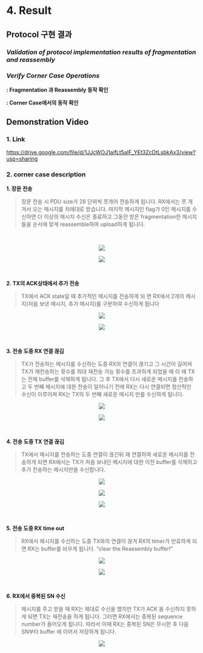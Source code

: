# 4. Result
## Protocol 구현 결과 
### ***Validation of protocol implementation results of fragmentation and reassembly***

### ***Verify Corner Case Operations***

**: Fragmentation 과 Reassembly 동작 확인**

**: Corner Case에서의 동작 확인**


## Demonstration Video

### **1. Link**

https://drive.google.com/file/d/1JJcWOJ1aifLt5aIF_YEt3ZcDtLsbkAx3/view?usp=sharing

### **2. corner case description**

**1. 장문 전송**
> 장문 전송 시 PDU size가 28 단위씩 쪼개어 전송하게 됩니다. RX에서는 쪼 개겨서 오는 메시지를 차례대로 받습니다. 마지막 메시지인 flag가 0인 메시지를 수신하면 더 이상의 메시지 수신은 종료하고 그동안 받은 fragmentation한 메시지들을 순서에 맞게 reassemble하여 upload하게 됩니다.
</br>
<p align="center"><img src="https://github.com/dbwpdls22/Networkprotocol/blob/main/figs/Case1-1.jpg?raw=true"></p>
<p align="center"><img src="https://github.com/dbwpdls22/Networkprotocol/blob/main/figs/Case1-2.jpg?raw=true"></p>
</br>

**2. TX의 ACK상태에서 추가 전송**
> TX에서 ACK state일 때 추가적인 메시지를 전송하게 되 면 RX에서 2개의 메시지(처음 보낸 메시지, 추가 메시지)를 구분하여 수신하게 됩니다
<p align="center"><img src="https://github.com/dbwpdls22/Networkprotocol/blob/main/figs/Case2-1.jpg?raw=true"></p>
<p align="center"><img src="https://github.com/dbwpdls22/Networkprotocol/blob/main/figs/Case2-2.jpg?raw=true"></p>
</br>

**3. 전송 도중 RX 연결 끊김**
> TX가 전송하는 메시지를 수신하는 도중 RX의 연결이 끊기고 그 시간이 길어져 TX가 재전송하는 횟수를 최대 재전송 가능 횟수를 초과하게 되었을 때 이 때 TX는 전체 buffer를 삭제하게 됩니다. 그 후 TX에서 다시 새로운 메시지를 전송하고 두 번째 메시지에 대한 전송이 일어나기 전에 RX는 다시 연결되면 정산적인 수신이 이루어져 RX는 TX의 두 번째 새로운 메시지 만를 수신하게 됩니다.
<p align="center"><img src="https://github.com/dbwpdls22/Networkprotocol/blob/main/figs/Case3-1.jpg?raw=true"></p>
<p align="center"><img src="https://github.com/dbwpdls22/Networkprotocol/blob/main/figs/Case3-2.jpg?raw=true"></p>
</br>

**4. 전송 도중 TX 연결 끊김**
> TX에서 메시지를 전송하는 도중 연결이 끊긴뒤 재 연결하여 새로운 메시지를 전송하게 되면 RX에서는 TX가 처음 보내던 메시지에 대한 이전 buffer를 삭제하고 추가 전송하는 메시지만을 수신합니다.
<p align="center"><img src="https://github.com/dbwpdls22/Networkprotocol/blob/main/figs/Case4-1.jpg?raw=true"></p>
<p align="center"><img src="https://github.com/dbwpdls22/Networkprotocol/blob/main/figs/Case5-2.jpg?raw=true"></p>
<p align="center"><img src="https://github.com/dbwpdls22/Networkprotocol/blob/main/figs/Case4-3.jpg?raw=true"></p>
</br>

**5. 전송 도중 RX time out**
> RX에서 메시지를 수신하는 도중 TX와의 연결이 끊겨 RX의 timer가 만료하게 되면 RX는 buffer를 비우게 됩니다. “clear the Reassembly buffer!”
<p align="center"><img src="https://github.com/dbwpdls22/Networkprotocol/blob/main/figs/Case5-1.jpg?raw=true"></p>
<p align="center"><img src="https://github.com/dbwpdls22/Networkprotocol/blob/main/figs/Case5-2.jpg?raw=true"></p>
</br>

**6. RX에서 중복된 SN 수신** 
> 메시지를 주고 받을 때 RX는 제대로 수신을 했지만 TX가 ACK 을 수신하지 못하게 되면 TX는 재전송을 하게 됩니다. 그러면 RX에서는 중복된 sequence number가 들어오게 됩니다. 따라서 이때 RX는 중복된 SN은 무시한 후 다음 SN부터 buffer 에 이어서 저장하게 됩니다.
<p align="center"><img src="https://github.com/dbwpdls22/Networkprotocol/blob/main/figs/Case6-1.jpg?raw=true"></p>
